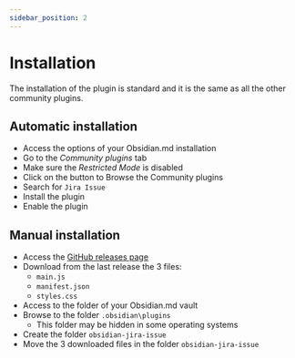 ```yaml
---
sidebar_position: 2
---
```

# Installation

The installation of the plugin is standard and it is the same as all the other community plugins.

## Automatic installation

- Access the options of your Obsidian.md installation
- Go to the _Community plugins_ tab
- Make sure the _Restricted Mode_ is disabled
- Click on the button to Browse the Community plugins
- Search for `Jira Issue`
- Install the plugin
- Enable the plugin


## Manual installation

- Access the [GitHub releases page](https://github.com/marc0l92/obsidian-jira-issue/releases)
- Download from the last release the 3 files:
    - `main.js`
    - `manifest.json`
    - `styles.css`
- Access to the folder of your Obsidian.md vault
- Browse to the folder `.obsidian\plugins`
    - This folder may be hidden in some operating systems
- Create the folder `obsidian-jira-issue`
- Move the 3 downloaded files in the folder `obsidian-jira-issue`
